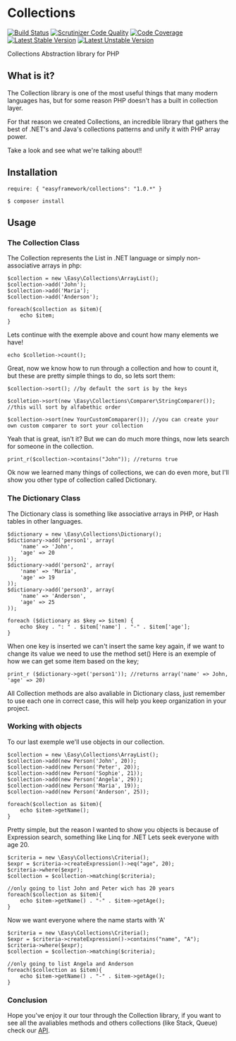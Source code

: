 Collections
===========

[![Build Status](https://travis-ci.org/LellysInformatica/collections.png?branch=master)](https://travis-ci.org/LellysInformatica/collections)
[![Scrutinizer Code Quality](https://scrutinizer-ci.com/g/LellysInformatica/collections/badges/quality-score.png?s=0bdaef0d3ed9e37348e610c6a41908fd505d6328)](https://scrutinizer-ci.com/g/LellysInformatica/collections/)
[![Code Coverage](https://scrutinizer-ci.com/g/LellysInformatica/collections/badges/coverage.png?s=fbbb73d61336e5247035682fed9a9c5969001103)](https://scrutinizer-ci.com/g/LellysInformatica/collections/)
[![Latest Stable Version](https://poser.pugx.org/easyframework/collections/v/stable.png)](https://packagist.org/packages/easyframework/collections)
[![Latest Unstable Version](https://poser.pugx.org/easyframework/collections/v/unstable.png)](https://packagist.org/packages/easyframework/collections)

Collections Abstraction library for PHP

What is it?
----------
The Collection library is one of the most useful things that many modern languages has, but for some reason PHP doesn't has a built in collection layer.

For that reason we created Collections, an incredible library that gathers the best of .NET's and Java's collections patterns and
unify it with PHP array power.

Take a look and see what we're talking about!!


Installation
----------

  `require: { "easyframework/collections": "1.0.*" }`
  
  `$ composer install`

Usage
----------

### The Collection Class ###

The Collection represents the List in .NET language or simply non-associative arrays in php:

    $collection = new \Easy\Collections\ArrayList();
    $collection->add('John');
    $collection->add('Maria');
    $collection->add('Anderson');
    
    foreach($collection as $item){
        echo $item;
    }
    
Lets continue with the exemple above and count how many elements we have!

    echo $colletion->count();

Great, now we know how to run through a collection and how to count it, but these are pretty simple things to do, so lets sort them:

    $collection->sort(); //by default the sort is by the keys
    
    $colletion->sort(new \Easy\Collections\Comparer\StringComparer()); //this will sort by alfabethic order
    
    $collection->sort(new YourCustomComaparer()); //you can create your own custom comparer to sort your collection
    
Yeah that is great, isn't it? But we can do much more things, now lets search for someone in the collection.

    print_r($collection->contains("John")); //returns true
    
Ok now we learned many things of collections, we can do even more, but I'll show you other type of collection called Dictionary.

### The Dictionary Class ###

The Dictionary class is something like associative arrays in PHP, or Hash tables in other languages.

    $dictionary = new \Easy\Collections\Dictionary();
    $dictionary->add('person1', array(
        'name' => 'John',
        'age' => 20
    ));
    $dictionary->add('person2', array(
        'name' => 'Maria',
        'age' => 19
    ));
    $dictionary->add('person3', array(
        'name' => 'Anderson',
        'age' => 25
    ));

    foreach ($dictionary as $key => $item) {
        echo $key . ": " . $item['name'] . "-" . $item['age'];
    }
    
When one key is inserted we can't insert the same key again, if we want to change its value we need to use the method set()
Here is an exemple of how we can get some item based on the key;

    print_r ($dictionary->get('person1')); //returns array('name' => John, 'age' => 20)
    
All Collection methods are also avaliable in Dictionary class, just remember to use each one in correct case, this will help you keep organization in your project.

### Working with objects ###

To our last exemple we'll use objects in our collection.

    $collection = new \Easy\Collections\ArrayList();
    $collection->add(new Person('John', 20));
    $collection->add(new Person('Peter', 20));
    $collection->add(new Person('Sophie', 21));
    $collection->add(new Person('Angela', 29));
    $collection->add(new Person('Maria', 19));
    $collection->add(new Person('Anderson', 25));
    
    foreach($collection as $item){
        echo $item->getName();
    }

Pretty simple, but the reason I wanted to show you objects is because of Expression search, something like Linq for .NET
Lets seek everyone with age 20.

    $criteria = new \Easy\Collections\Criteria();
    $expr = $criteria->createExpression()->eq("age", 20);
    $criteria->where($expr);
    $collection = $collection->matching($criteria);
    
    //only going to list John and Peter wich has 20 years
    foreach($collection as $item){
        echo $item->getName() . "-" . $item->getAge();
    }
    
Now we want everyone where the name starts with 'A'

    $criteria = new \Easy\Collections\Criteria();
    $expr = $criteria->createExpression()->contains("name", "A");
    $criteria->where($expr);
    $collection = $collection->matching($criteria);
    
    //only going to list Angela and Anderson
    foreach($collection as $item){
        echo $item->getName() . "-" . $item->getAge();
    }
    

### Conclusion ###

Hope you've enjoy it our tour through the Collection library, if you want to see all the avaliables methods and others collections (like Stack, Queue) check our [API][1].

[1]: http://easyframework.net/collections/api
